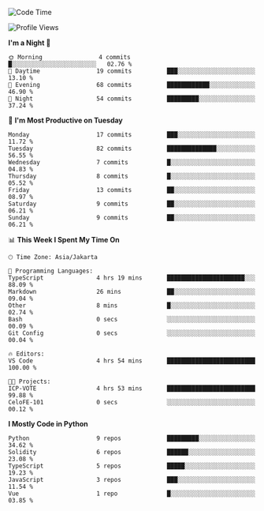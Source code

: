 <!--START_SECTION:waka-->
![Code Time](http://img.shields.io/badge/Code%20Time-1%2C571%20hrs%2037%20mins-blue)

![Profile Views](http://img.shields.io/badge/Profile%20Views-0-blue)

**I'm a Night 🦉** 

```text
🌞 Morning                4 commits           █░░░░░░░░░░░░░░░░░░░░░░░░   02.76 % 
🌆 Daytime                19 commits          ███░░░░░░░░░░░░░░░░░░░░░░   13.10 % 
🌃 Evening                68 commits          ████████████░░░░░░░░░░░░░   46.90 % 
🌙 Night                  54 commits          █████████░░░░░░░░░░░░░░░░   37.24 % 
```
📅 **I'm Most Productive on Tuesday** 

```text
Monday                   17 commits          ███░░░░░░░░░░░░░░░░░░░░░░   11.72 % 
Tuesday                  82 commits          ██████████████░░░░░░░░░░░   56.55 % 
Wednesday                7 commits           █░░░░░░░░░░░░░░░░░░░░░░░░   04.83 % 
Thursday                 8 commits           █░░░░░░░░░░░░░░░░░░░░░░░░   05.52 % 
Friday                   13 commits          ██░░░░░░░░░░░░░░░░░░░░░░░   08.97 % 
Saturday                 9 commits           ██░░░░░░░░░░░░░░░░░░░░░░░   06.21 % 
Sunday                   9 commits           ██░░░░░░░░░░░░░░░░░░░░░░░   06.21 % 
```


📊 **This Week I Spent My Time On** 

```text
🕑︎ Time Zone: Asia/Jakarta

💬 Programming Languages: 
TypeScript               4 hrs 19 mins       ██████████████████████░░░   88.09 % 
Markdown                 26 mins             ██░░░░░░░░░░░░░░░░░░░░░░░   09.04 % 
Other                    8 mins              █░░░░░░░░░░░░░░░░░░░░░░░░   02.74 % 
Bash                     0 secs              ░░░░░░░░░░░░░░░░░░░░░░░░░   00.09 % 
Git Config               0 secs              ░░░░░░░░░░░░░░░░░░░░░░░░░   00.04 % 

🔥 Editors: 
VS Code                  4 hrs 54 mins       █████████████████████████   100.00 % 

🐱‍💻 Projects: 
ICP-VOTE                 4 hrs 53 mins       █████████████████████████   99.88 % 
CeloFE-101               0 secs              ░░░░░░░░░░░░░░░░░░░░░░░░░   00.12 % 
```

**I Mostly Code in Python** 

```text
Python                   9 repos             █████████░░░░░░░░░░░░░░░░   34.62 % 
Solidity                 6 repos             ██████░░░░░░░░░░░░░░░░░░░   23.08 % 
TypeScript               5 repos             █████░░░░░░░░░░░░░░░░░░░░   19.23 % 
JavaScript               3 repos             ███░░░░░░░░░░░░░░░░░░░░░░   11.54 % 
Vue                      1 repo              █░░░░░░░░░░░░░░░░░░░░░░░░   03.85 % 
```




<!--END_SECTION:waka-->
